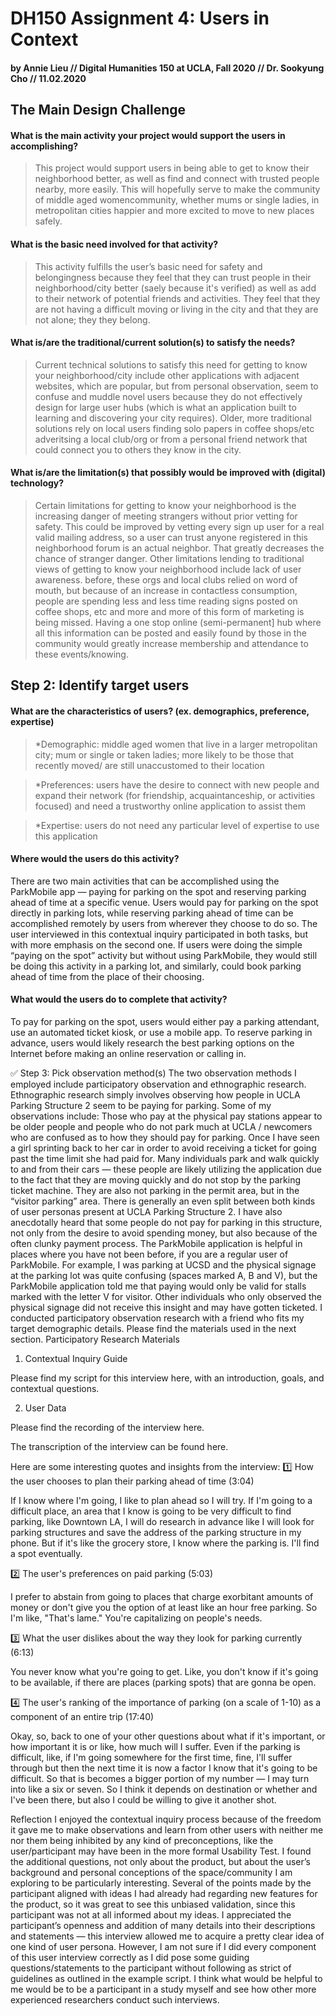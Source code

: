 # DH150 Assignment 4: Users in Context

#### by Annie Lieu // Digital Humanities 150 at UCLA, Fall 2020 // Dr. Sookyung Cho // 11.02.2020

## The Main Design Challenge
#### What is the main activity your project would support the users in accomplishing?

> <p> This project would support users in being able to get to know their neighborhood better, as well as find and connect with trusted people nearby, more easily. This will hopefully serve to make the community of middle aged womencommunity, whether mums or single ladies, in metropolitan cities happier and more excited to move to new places safely. </p>

#### What is the basic need involved for that activity?

> This activity fulfills the user’s basic need for safety and belongingness because they feel that they can trust people in their neighborhood/city better (saely because it's verified) as well as add to their network of potential friends and activities. They feel that they are not having a difficult moving or living in the city and that they are not alone; they they belong. 

#### What is/are the traditional/current solution(s) to satisfy the needs?

> Current technical solutions to satisfy this need for getting to know your neighborhood/city include other applications with adjacent websites, which are popular, but from personal observation, seem to confuse and muddle novel users because they do not effectively design for large user hubs (which is what an application built to learning and discovering your city requires). Older, more traditional solutions rely on local users finding solo papers in coffee shops/etc adveritsing a local club/org or from a personal friend network that could connect you to others they know in the city. 

#### What is/are the limitation(s) that possibly would be improved with (digital) technology?

> Certain limitations for getting to know your neighborhood is the increasing danger of meeting strangers without prior vetting for safety. This could be improved by vetting every sign up user for a real valid mailing address, so a user can trust anyone registered in this neighborhood forum is an actual neighbor. That greatly decreases the chance of stranger danger. Other limitations lending to traditional views of getting to know your neighborhood include lack of user awareness. before, these orgs and local clubs relied on word of mouth, but because of an increase in contactless consumption, people are spending less and less time reading signs posted on coffee shops, etc and more and more of this form of marketing is being missed. Having a one stop online (semi-permanent] hub where all this information can be posted and easily found by those in the community would greatly increase membership and attendance to these events/knowing. 

## Step 2: Identify target users

#### What are the characteristics of users? (ex. demographics, preference, expertise)

> *Demographic: middle aged women that live in a larger metropolitan city; mum or single or taken ladies; more likely to be those that recently moved/ are still unaccustomed to their location

> *Preferences: users have the desire to connect with new people and expand their network (for friendship, acquaintanceship, or activities focused) and need a trustworthy online application to assist them 

> *Expertise: users do not need any particular level of expertise to use this application

#### Where would the users do this activity?

There are two main activities that can be accomplished using the ParkMobile app — paying for parking on the spot and reserving parking ahead of time at a specific venue. Users would pay for parking on the spot directly in parking lots, while reserving parking ahead of time can be accomplished remotely by users from wherever they choose to do so. The user interviewed in this contextual inquiry participated in both tasks, but with more emphasis on the second one. If users were doing the simple “paying on the spot” activity but without using ParkMobile, they would still be doing this activity in a parking lot, and similarly, could book parking ahead of time from the place of their choosing.

#### What would the users do to complete that activity?

To pay for parking on the spot, users would either pay a parking attendant, use an automated ticket kiosk, or use a mobile app. To reserve parking in advance, users would likely research the best parking options on the Internet before making an online reservation or calling in.

✅ Step 3: Pick observation method(s)
The two observation methods I employed include participatory observation and ethnographic research.
Ethnographic research simply involves observing how people in UCLA Parking Structure 2 seem to be paying for parking. Some of my observations include:
Those who pay at the physical pay stations appear to be older people and people who do not park much at UCLA / newcomers who are confused as to how they should pay for parking. Once I have seen a girl sprinting back to her car in order to avoid receiving a ticket for going past the time limit she had paid for.
Many individuals park and walk quickly to and from their cars — these people are likely utilizing the application due to the fact that they are moving quickly and do not stop by the parking ticket machine. They are also not parking in the permit area, but in the “visitor parking” area.
There is generally an even split between both kinds of user personas present at UCLA Parking Structure 2. I have also anecdotally heard that some people do not pay for parking in this structure, not only from the desire to avoid spending money, but also because of the often clunky payment process.
The ParkMobile application is helpful in places where you have not been before, if you are a regular user of ParkMobile. For example, I was parking at UCSD and the physical signage at the parking lot was quite confusing (spaces marked A, B and V), but the ParkMobile application told me that paying would only be valid for stalls marked with the letter V for visitor. Other individuals who only observed the physical signage did not receive this insight and may have gotten ticketed.
I conducted participatory observation research with a friend who fits my target demographic details. Please find the materials used in the next section.
Participatory Research Materials
1. Contextual Inquiry Guide

Please find my script for this interview here, with an introduction, goals, and contextual questions.

2. User Data

Please find the recording of the interview here.

The transcription of the interview can be found here.

Here are some interesting quotes and insights from the interview:
1️⃣ How the user chooses to plan their parking ahead of time (3:04)

If I know where I'm going, I like to plan ahead so I will try. If I'm going to a difficult place, an area that I know is going to be very difficult to find parking, like Downtown LA, I will do research in advance like I will look for parking structures and save the address of the parking structure in my phone. But if it's like the grocery store, I know where the parking is. I'll find a spot eventually.

2️⃣ The user's preferences on paid parking (5:03)

I prefer to abstain from going to places that charge exorbitant amounts of money or don't give you the option of at least like an hour free parking. So I'm like, "That's lame." You're capitalizing on people's needs.

3️⃣ What the user dislikes about the way they look for parking currently (6:13)

You never know what you're going to get. Like, you don't know if it's going to be available, if there are places (parking spots) that are gonna be open.

4️⃣ The user's ranking of the importance of parking (on a scale of 1-10) as a component of an entire trip (17:40)

Okay, so, back to one of your other questions about what if it's important, or how important it is or like, how much will I suffer. Even if the parking is difficult, like, if I'm going somewhere for the first time, fine, I'll suffer through but then the next time it is now a factor I know that it's going to be difficult. So that is becomes a bigger portion of my number — I may turn into like a six or seven. So I think it depends on destination or whether and I've been there, but also I could be willing to give it another shot.

Reflection
I enjoyed the contextual inquiry process because of the freedom it gave me to make observations and learn from other users with neither me nor them being inhibited by any kind of preconceptions, like the user/participant may have been in the more formal Usability Test. I found the additional questions, not only about the product, but about the user’s background and personal conceptions of the space/community I am exploring to be particularly interesting. Several of the points made by the participant aligned with ideas I had already had regarding new features for the product, so it was great to see this unbiased validation, since this participant was not at all informed about my ideas. I appreciated the participant’s openness and addition of many details into their descriptions and statements — this interview allowed me to acquire a pretty clear idea of one kind of user persona. However, I am not sure if I did every component of this user interview correctly as I did pose some guiding questions/statements to the participant without following as strict of guidelines as outlined in the example script. I think what would be helpful to me would be to be a participant in a study myself and see how other more experienced researchers conduct such interviews.
